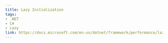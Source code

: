 ```yaml
---
title: Lazy Initialization
tags:
- .NET
- C#
- Lazy
link: https://docs.microsoft.com/en-us/dotnet/framework/performance/lazy-initialization
---
```

